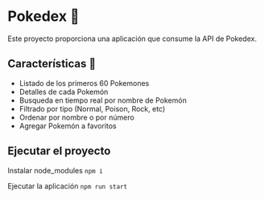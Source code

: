 # Pokedex 🦊

Este proyecto proporciona una aplicación que consume la API de Pokedex.



## Características 🌟

- Listado de los primeros 60 Pokemones
- Detalles de cada Pokemón
- Busqueda en tiempo real por nombre de Pokemón
- Filtrado por tipo (Normal, Poison, Rock, etc)
- Ordenar por nombre o por número
- Agregar Pokemón a favoritos

## Ejecutar el proyecto

Instalar node_modules
`
npm i
`

Ejecutar  la aplicación
`
npm run start
`